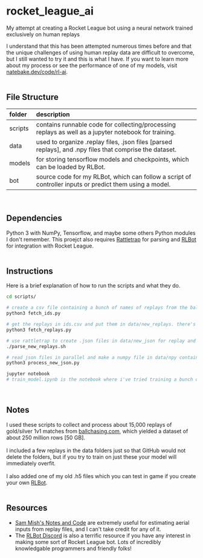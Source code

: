 # rocket_league_ai
My attempt at creating a Rocket League bot using a neural network trained exclusively on human replays

I understand that this has been attempted numerous times before and that the unique challenges of using human replay data are difficult to overcome, but I still wanted to try it and this is what I have. If you want to learn more about my process or see the performance of one of my models, visit <a href="https://natebake.dev/code/rl-ai" target="_blank">natebake.dev/code/rl-ai</a>.
<br><br>
## File Structure
| folder  | description                                                                                             |
| :------ | :------------------------------------------------------------------------------------------------------ |
| scripts | contains runnable code for collecting/processing replays as well as a jupyter notebook for training.    |
| data    | used to organize .replay files, .json files [parsed replays], and .npy files that comprise the dataset. |
| models  | for storing tensorflow models and checkpoints, which can be loaded by RLBot.                            |
| bot     | source code for my RLBot, which can follow a script of controller inputs or predict them using a model. |
<br>

## Dependencies
Python 3 with NumPy, Tensorflow, and maybe some others Python modules I don't remember.
This proejct also requires <a target="_blank" href="https://github.com/tfausak/rattletrap">Rattletrap</a> for parsing and <a target="_blank" href="https://rlbot.org">RLBot</a> for integration with Rocket League.
<br><br>
## Instructions
Here is a brief explanation of how to run the scripts and what they do.
```sh
cd scripts/

# create a csv file containing a bunch of names of replays from the ballchasing.com API.
python3 fetch_ids.py

# get the replays in ids.csv and put them in data/new_replays. there's a limit on fetches in a certain time period.
python3 fetch_replays.py

# use rattletrap to create .json files in data/new_json for replay and move those to data/parsed_replays.
./parse_new_replays.sh

# read json files in parallel and make a numpy file in data/npy containing [game-state, outputs] rows for each frame.
python3 process_new_json.py

jupyter notebook
# train_model.ipynb is the notebook where i've tried training a bunch of models with various hyperparameters.
```
<br>

## Notes
I used these scripts to collect and process about 15,000 replays of gold/silver 1v1 matches from <a target="_blank" href="https://ballchasing.com">ballchasing.com</a>, which yielded a dataset of about 250 million rows [50 GB].
<br><br>
I included a few replays in the data folders just so that GitHub would not delete the folders, but if you try to train on just these your model will immediately overfit.
<br><br>
I also added one of my old .h5 files which you can test in game if you create your own <a target="_blank" href="https://rlbot.org">RLBot</a>.
<br><br>
## Resources
- <a target="_blank" href="https://samuelpmish.github.io/notes/RocketLeague/">Sam Mish's Notes and Code</a> are extremely useful for estimating aerial inputs from replay files, and I can't take credit for any of it.
- The <a target="_blank" href="https://discord.com/invite/xuWjbw7A?utm_source=Discord%20Widget&utm_medium=Connect">RLBot Discord</a> is also a terrific resource if you have any interest in making some sort of Rocket League bot. Lots of incredibly knowledgable programmers and friendly folks!
<br><br>
